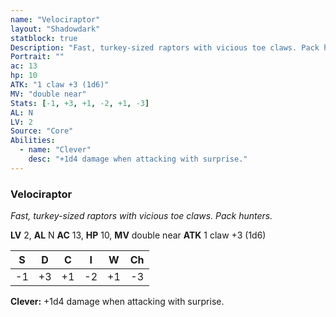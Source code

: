 ```yaml
---
name: "Velociraptor"
layout: "Shadowdark"
statblock: true
Description: "Fast, turkey-sized raptors with vicious toe claws. Pack hunters."
Portrait: ""
ac: 13
hp: 10
ATK: "1 claw +3 (1d6)"
MV: "double near"
Stats: [-1, +3, +1, -2, +1, -3]
AL: N
LV: 2
Source: "Core"
Abilities:
  - name: "Clever"
    desc: "+1d4 damage when attacking with surprise."
---
```


### Velociraptor

_Fast, turkey-sized raptors with vicious toe claws. Pack hunters._

**LV** 2, **AL** N
**AC** 13, **HP** 10, **MV** double near
**ATK** 1 claw +3 (1d6)

|  S  |  D  |  C  |  I  |  W  |  Ch  |
|:---:|:---:|:---:|:---:|:---:|:----:|
| -1 | +3 | +1 | -2 | +1 | -3 |

**Clever:** +1d4 damage when attacking with surprise.

